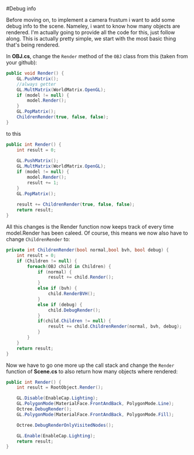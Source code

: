 #Debug info

Before moving on, to implement a camera frustum i want to add some debug info to the scene. Nameley, i want to know how many objects are rendered. I'm actually going to provide all the code for this, just follow along. This is actually pretty simple, we start with the most basic thing that's being rendered.

In __OBJ.cs__, change the ```Render``` method of the ```OBJ``` class from this (taken from your github):

```cs
public void Render() {
    GL.PushMatrix();
    //always getter
    GL.MultMatrix(WorldMatrix.OpenGL);
    if (model != null) {
        model.Render();
    }
    GL.PopMatrix();
    ChildrenRender(true, false, false);
}
```

to this

```cs
public int Render() {
    int result = 0;
    
    GL.PushMatrix();
    GL.MultMatrix(WorldMatrix.OpenGL);
    if (model != null) {
        model.Render();
        result += 1;
    }
    GL.PopMatrix();
    
    result += ChildrenRender(true, false, false);
    return result;
}
```

All this changes is the Render function now keeps track of every time model.Render has been caleed. Of course, this means we now also have to change ```ChildrenRender``` to:

```cs
private int ChildrenRender(bool normal,bool bvh, bool debug) {
    int result = 0;
    if (Children != null) {
        foreach(OBJ child in Children) {
            if (normal) {
                result += child.Render();
            }
            else if (bvh) {
                child.RenderBVH();
            }
            else if (debug) {
                child.DebugRender();
            }
            if(child.Children != null) {
                result += child.ChildrenRender(normal, bvh, debug);
            }
        }
    }
    return result;
}
```

Now we have to go one more up the call stack and change the ```Render``` function of __Scene.cs__ to also return how many objects where rendered:

```cs
public int Render() {
    int result = RootObject.Render();

    GL.Disable(EnableCap.Lighting);
    GL.PolygonMode(MaterialFace.FrontAndBack, PolygonMode.Line);
    Octree.DebugRender();
    GL.PolygonMode(MaterialFace.FrontAndBack, PolygonMode.Fill);

    Octree.DebugRenderOnlyVisitedNodes();

    GL.Enable(EnableCap.Lighting);
    return result;
}
```

